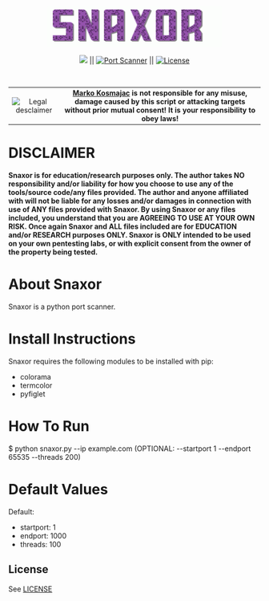 <p align="center"><img src="https://github.com/MarkoKosmajac/snaxor/blob/main/images/snaxor.gif" alt="Snaxor" width="350" height="80" style="border-radius: 2px;"></p>

<p align="center">
<a href="#"><img src="https://img.shields.io/badge/Python-green?label=Made%20With&style=flat-square%22%20alt=%22Python"></a> ||
<a href="#"><img src="https://img.shields.io/badge/Tool-yellow?label=Port%20Scanner&style=flat-square" alt="Port Scanner"></a> ||
<a href="#"><img src="https://img.shields.io/badge/License-MIT-brightgreen?&style=flat-square" alt="License"></a>
</p>
<br>

<table border="0" cellpadding="2" cellspacing="2" width="100%">
  <tr>
    <td align="center"><img title="Legal desclaimer" src="https://imgur.com/7OzJEBI.png"></td>
     <td align="center"> <b><a href="https://github.com/MarkoKosmajac/">Marko Kosmajac</a> is not responsible for any misuse, damage caused by this script or attacking targets without prior mutual consent! It is your responsibility to obey laws!</b>
    </td>
  </tr>
</table>

# DISCLAIMER
**Snaxor is for education/research purposes only. The author takes NO responsibility and/or liability for how you choose to use any of the tools/source code/any files provided.
 The author and anyone affiliated with will not be liable for any losses and/or damages in connection with use of ANY files provided with Snaxor.
 By using Snaxor or any files included, you understand that you are AGREEING TO USE AT YOUR OWN RISK. Once again Snaxor and ALL files included are for EDUCATION and/or RESEARCH purposes ONLY.
 Snaxor is ONLY intended to be used on your own pentesting labs, or with explicit consent from the owner of the property being tested.** 


# About Snaxor
Snaxor is a python port scanner.

# Install Instructions
Snaxor requires the following modules to be installed with pip:
 - colorama
 - termcolor
 - pyfiglet

# How To Run
$ python snaxor.py --ip example.com (OPTIONAL: --startport 1 --endport 65535 --threads 200)

# Default Values
Default:
 - startport: 1
 - endport: 1000
 - threads: 100

## License

See [LICENSE](/LICENSE)

